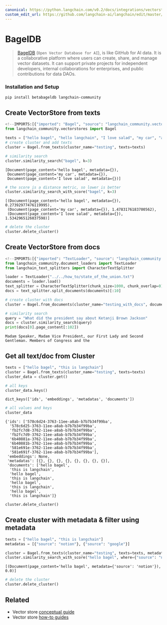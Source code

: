 ```yaml
---
canonical: https://python.langchain.com/v0.2/docs/integrations/vectorstores/bageldb/
custom_edit_url: https://github.com/langchain-ai/langchain/edit/master/docs/docs/integrations/vectorstores/bageldb.ipynb
---
```


# BagelDB

> [BagelDB](https://www.bageldb.ai/) (`Open Vector Database for AI`), is like GitHub for AI data.
It is a collaborative platform where users can create,
share, and manage vector datasets. It can support private projects for independent developers,
internal collaborations for enterprises, and public contributions for data DAOs.

### Installation and Setup

```bash
pip install betabageldb langchain-community
```



## Create VectorStore from texts


```python
<!--IMPORTS:[{"imported": "Bagel", "source": "langchain_community.vectorstores", "docs": "https://api.python.langchain.com/en/latest/vectorstores/langchain_community.vectorstores.bagel.Bagel.html", "title": "BagelDB"}]-->
from langchain_community.vectorstores import Bagel

texts = ["hello bagel", "hello langchain", "I love salad", "my car", "a dog"]
# create cluster and add texts
cluster = Bagel.from_texts(cluster_name="testing", texts=texts)
```


```python
# similarity search
cluster.similarity_search("bagel", k=3)
```



```output
[Document(page_content='hello bagel', metadata={}),
 Document(page_content='my car', metadata={}),
 Document(page_content='I love salad', metadata={})]
```



```python
# the score is a distance metric, so lower is better
cluster.similarity_search_with_score("bagel", k=3)
```



```output
[(Document(page_content='hello bagel', metadata={}), 0.27392977476119995),
 (Document(page_content='my car', metadata={}), 1.4783176183700562),
 (Document(page_content='I love salad', metadata={}), 1.5342965126037598)]
```



```python
# delete the cluster
cluster.delete_cluster()
```

## Create VectorStore from docs


```python
<!--IMPORTS:[{"imported": "TextLoader", "source": "langchain_community.document_loaders", "docs": "https://api.python.langchain.com/en/latest/document_loaders/langchain_community.document_loaders.text.TextLoader.html", "title": "BagelDB"}, {"imported": "CharacterTextSplitter", "source": "langchain_text_splitters", "docs": "https://api.python.langchain.com/en/latest/character/langchain_text_splitters.character.CharacterTextSplitter.html", "title": "BagelDB"}]-->
from langchain_community.document_loaders import TextLoader
from langchain_text_splitters import CharacterTextSplitter

loader = TextLoader("../../how_to/state_of_the_union.txt")
documents = loader.load()
text_splitter = CharacterTextSplitter(chunk_size=1000, chunk_overlap=0)
docs = text_splitter.split_documents(documents)[:10]
```


```python
# create cluster with docs
cluster = Bagel.from_documents(cluster_name="testing_with_docs", documents=docs)
```


```python
# similarity search
query = "What did the president say about Ketanji Brown Jackson"
docs = cluster.similarity_search(query)
print(docs[0].page_content[:102])
```
```output
Madam Speaker, Madam Vice President, our First Lady and Second Gentleman. Members of Congress and the
```
## Get all text/doc from Cluster


```python
texts = ["hello bagel", "this is langchain"]
cluster = Bagel.from_texts(cluster_name="testing", texts=texts)
cluster_data = cluster.get()
```


```python
# all keys
cluster_data.keys()
```



```output
dict_keys(['ids', 'embeddings', 'metadatas', 'documents'])
```



```python
# all values and keys
cluster_data
```



```output
{'ids': ['578c6d24-3763-11ee-a8ab-b7b7b34f99ba',
  '578c6d25-3763-11ee-a8ab-b7b7b34f99ba',
  'fb2fc7d8-3762-11ee-a8ab-b7b7b34f99ba',
  'fb2fc7d9-3762-11ee-a8ab-b7b7b34f99ba',
  '6b40881a-3762-11ee-a8ab-b7b7b34f99ba',
  '6b40881b-3762-11ee-a8ab-b7b7b34f99ba',
  '581e691e-3762-11ee-a8ab-b7b7b34f99ba',
  '581e691f-3762-11ee-a8ab-b7b7b34f99ba'],
 'embeddings': None,
 'metadatas': [{}, {}, {}, {}, {}, {}, {}, {}],
 'documents': ['hello bagel',
  'this is langchain',
  'hello bagel',
  'this is langchain',
  'hello bagel',
  'this is langchain',
  'hello bagel',
  'this is langchain']}
```



```python
cluster.delete_cluster()
```

## Create cluster with metadata & filter using metadata


```python
texts = ["hello bagel", "this is langchain"]
metadatas = [{"source": "notion"}, {"source": "google"}]

cluster = Bagel.from_texts(cluster_name="testing", texts=texts, metadatas=metadatas)
cluster.similarity_search_with_score("hello bagel", where={"source": "notion"})
```



```output
[(Document(page_content='hello bagel', metadata={'source': 'notion'}), 0.0)]
```



```python
# delete the cluster
cluster.delete_cluster()
```


## Related

- Vector store [conceptual guide](/docs/concepts/#vector-stores)
- Vector store [how-to guides](/docs/how_to/#vector-stores)